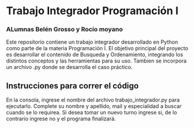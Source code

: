 # Trabajo Integrador Programación I 
### ALumnas Belén Grosso y Rocío moyano

Este repositorio contiene un trabajo integrador desarrollado en Python como parte de la materia Programación I. El objetivo principal del proyecto es desarrollar el contenido de Busqueda y Ordenamiento, integrando los distintos conceptos y las herramientas para su uso. Tambien se incorpora un archivo .py donde se desarrolla el caso práctico.


## Instrucciones para correr el código

En la consola, ingrese el nombre del archivo trabajo_integrador.py para ejecutarlo.
Complete su nombre y apellido, mail y especialidad a buscar cuando se lo requirea.
Si desea tomar un nuevo turno ingrese si, de lo contrario ingrese no y el programa finalizará.